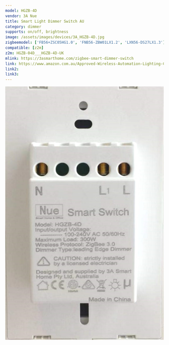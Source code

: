 ```yaml
---
model: HGZB-4D
vendor: 3A Nue
title: Smart Light Dimmer Switch AU
category: dimmer
supports: on/off, brightness
image: /assets/images/devices/3A_HGZB-4D.jpg
zigbeemodel: ['FB56+ZSC05HG1.0', 'FNB56-ZBW01LX1.2', 'LXN56-DS27LX1.3']
compatible: [z2m]
z2m: HGZB-04D___HGZB-4D-UK
mlink: https://3asmarthome.com/zigbee-smart-dimmer-switch
link: https://www.amazon.com.au/Approved-Wireless-Automation-Lighting-Control/dp/B078LC45BX/
link2: 
link3: 
---
```

![Label](/assets/images/devices/3A_HGZB-4D_a.jpg)
